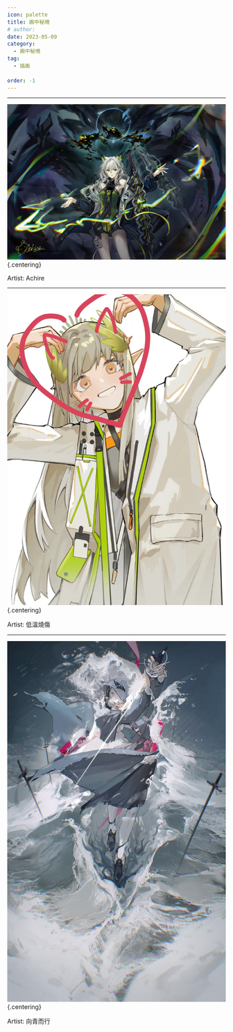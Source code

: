 ```yaml
---
icon: palette
title: 画中秘境
# author: 
date: 2023-05-09
category:
  - 画中秘境
tag:
  - 插画

order: -1
---
```

<!-- more -->

---

![](./res/illustration/独立插_凯尔希_Achire.webp) {.centering}

Artist: Achire

---

![](./res/illustration/独立插_缪缪_低溫燒傷.webp) {.centering}

Artist: 低溫燒傷

---

![](./res/illustration/独立插_小鸟_向青而行.webp) {.centering}

Artist: 向青而行

<FakeAds />